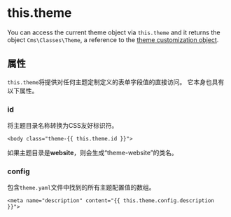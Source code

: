 # this.theme

You can access the current theme object via `this.theme` and it returns the object `Cms\Classes\Theme`, a reference to the [theme customization object](themes-development.md#customization).

## 属性

`this.theme`将提供对任何主题定制定义的表单字段值的直接访问。 它本身也具有以下属性。

### id

将主题目录名称转换为CSS友好标识符。

    <body class="theme-{{ this.theme.id }}">

如果主题目录是**website**，则会生成“theme-website”的类名。

### config

包含`theme.yaml`文件中找到的所有主题配置值的数组。

    <meta name="description" content="{{ this.theme.config.description }}">
